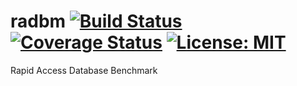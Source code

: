 # radbm [![Build Status](https://travis-ci.com/duchesneaumathieu/radbm.svg?branch=master)](https://travis-ci.com/duchesneaumathieu/radbm) [![Coverage Status](https://coveralls.io/repos/github/duchesneaumathieu/radbm/badge.svg?branch=master)](https://coveralls.io/github/duchesneaumathieu/radbm?branch=master) [![License: MIT](https://img.shields.io/badge/License-MIT-yellow.svg)](https://opensource.org/licenses/MIT)
Rapid Access Database Benchmark
